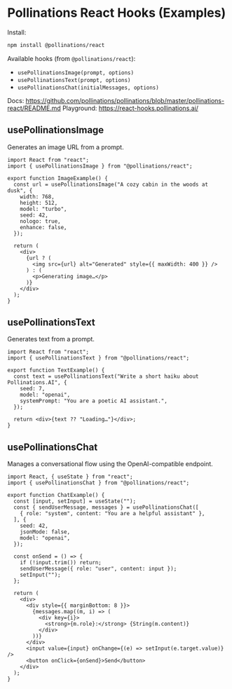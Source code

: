 # Pollinations React Hooks (Examples)

Install:

```bash
npm install @pollinations/react
```

Available hooks (from `@pollinations/react`):

- `usePollinationsImage(prompt, options)`
- `usePollinationsText(prompt, options)`
- `usePollinationsChat(initialMessages, options)`

Docs: https://github.com/pollinations/pollinations/blob/master/pollinations-react/README.md
Playground: https://react-hooks.pollinations.ai/

## usePollinationsImage

Generates an image URL from a prompt.

```tsx
import React from "react";
import { usePollinationsImage } from "@pollinations/react";

export function ImageExample() {
  const url = usePollinationsImage("A cozy cabin in the woods at dusk", {
    width: 768,
    height: 512,
    model: "turbo",
    seed: 42,
    nologo: true,
    enhance: false,
  });

  return (
    <div>
      {url ? (
        <img src={url} alt="Generated" style={{ maxWidth: 400 }} />
      ) : (
        <p>Generating image…</p>
      )}
    </div>
  );
}
```

## usePollinationsText

Generates text from a prompt.

```tsx
import React from "react";
import { usePollinationsText } from "@pollinations/react";

export function TextExample() {
  const text = usePollinationsText("Write a short haiku about Pollinations.AI", {
    seed: 7,
    model: "openai",
    systemPrompt: "You are a poetic AI assistant.",
  });

  return <div>{text ?? "Loading…"}</div>;
}
```

## usePollinationsChat

Manages a conversational flow using the OpenAI-compatible endpoint.

```tsx
import React, { useState } from "react";
import { usePollinationsChat } from "@pollinations/react";

export function ChatExample() {
  const [input, setInput] = useState("");
  const { sendUserMessage, messages } = usePollinationsChat([
    { role: "system", content: "You are a helpful assistant" },
  ], {
    seed: 42,
    jsonMode: false,
    model: "openai",
  });

  const onSend = () => {
    if (!input.trim()) return;
    sendUserMessage({ role: "user", content: input });
    setInput("");
  };

  return (
    <div>
      <div style={{ marginBottom: 8 }}>
        {messages.map((m, i) => (
          <div key={i}>
            <strong>{m.role}:</strong> {String(m.content)}
          </div>
        ))}
      </div>
      <input value={input} onChange={(e) => setInput(e.target.value)} />
      <button onClick={onSend}>Send</button>
    </div>
  );
}
```
